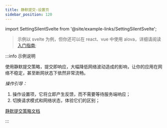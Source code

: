 ```yaml
---
title: 静默提交-设置页
sidebar_position: 120
---
```


import SettingSilentSvelte from '@site/example-links/SettingSilentSvelte';

> 示例以 svelte 为例，但你还可以在 react、vue 中使用 alova，详细请阅读 [入门指南](/tutorial/getting-started/overview);

<SettingSilentSvelte></SettingSilentSvelte>

:::info 示例说明

使用静默提交策略，提交即响应，大幅降低网络波动造成的影响，让你的应用在网络不稳定，甚至断网状态下依然非常流畅。

_操作引导：_

1. 操作设置项，它将立即产生反馈，而不需要等待服务端响应；
2. 切换请求模式和网络状态，体验它们的区别；

[静默提交策略文档](/category/sensorless-data-interaction)

:::
